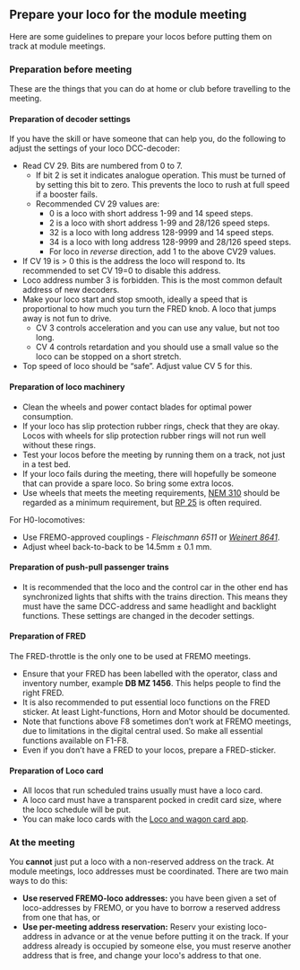 ﻿## Prepare your loco for the module meeting
Here are some guidelines to prepare your locos before putting them on track
at module meetings.

### Preparation before meeting
These are the things that you can do at home or club before travelling to the meeting.
 
#### Preparation of decoder settings
If you have the skill or have someone that can help you, do the following to adjust the settings of your loco DCC-decoder:
- Read CV 29. Bits are numbered from 0 to 7. 
  - If bit 2 is set it indicates analogue operation. This must be turned of by setting this bit to zero. This prevents the loco to rush at full speed if a booster fails.
  - Recommended CV 29 values are:
	- 0 is a loco with short address 1-99 and 14 speed steps.
	- 2 is a loco with short address 1-99 and 28/126 speed steps.
	- 32 is a loco with long address 128-9999 and 14 speed steps.
	- 34 is a loco with long address 128-9999 and 28/126 speed steps.
	- For loco in *reverse* direction, add 1 to the above CV29 values.
- If CV 19 is > 0 this is the address the loco will respond to. Its recommended to set CV 19=0 to disable this address.
- Loco address number 3 is forbidden. This is the most common default address of new decoders.
- Make your loco start and stop smooth, ideally a speed that is proportional to how much you turn the FRED knob. 
A loco that jumps away is not fun to drive.
  - CV 3 controls acceleration and you can use any value, but not too long.
  - CV 4 controls retardation and you should use a small value so the loco can be stopped on a short stretch.
- Top speed of loco should be “safe”. Adjust value CV 5 for this. 

#### Preparation of loco machinery
- Clean the wheels and power contact blades for optimal power consumption. 
- If your loco has slip protection rubber rings, check that they are okay. Locos with wheels for slip protection rubber rings will not run well without these rings.
- Test your locos before the meeting by running them on a track, not just in a test bed.
- If your loco fails during the meeting, there will hopefully be someone that can provide a spare loco. So bring some extra locos.
- Use wheels that meets the meeting requirements, [NEM 310](https://www.morop.eu/images/NEM_register/NEM_E/nem310_en_2009_20111116.pdf) should be regarded as a minimum requirement,
but [RP 25](https://www.nmra.org/sites/default/files/standards/sandrp/pdf/RP-25%202009.07.pdf) is often required.
 
For H0-locomotives:
- Use FREMO-approved couplings - *Fleischmann 6511* or [*Weinert 8641*](https://weinert-modellbau.de/shop/weinert-modellbau-h0/bauteile-h0/grosspackung-kupplungen-zum-einsetzen-in-die-pufferbohle-detail).
- Adjust wheel back-to-back to be 14.5mm ± 0.1 mm. 

#### Preparation of push-pull passenger trains
- It is recommended that the loco and the control car in the other end has synchronized lights that shifts with the trains direction. 
This means they must have the same DCC-address and same headlight and backlight functions. These settings are changed in the decoder settings.

#### Preparation of FRED
The FRED-throttle is the only one to be used at FREMO meetings. 
- Ensure that your FRED has been labelled with the operator, class and inventory number, example **DB MZ 1456**. This helps people to find the right FRED.
- It is also recommended to put essential loco functions on the FRED sticker. At least Light-functions, Horn and Motor should be documented. 
- Note that functions above F8 sometimes don’t work at FREMO meetings, due to limitations in the digital central used. So make all essential functions available on F1-F8.
- Even if you don’t have a FRED to your locos, prepare a FRED-sticker.

#### Preparation of Loco card
- All locos that run scheduled trains usually must have a loco card. 
- A loco card must have a transparent pocked in credit card size, where the loco schedule will be put.
- You can make loco cards with the [Loco and wagon card app](https://wagoncardapp.azurewebsites.net/).

### At the meeting
You **cannot** just put a loco with a non-reserved address on the track.
At module meetings, loco addresses must be coordinated. There are two main ways to do this:
- **Use reserved FREMO-loco addresses:** you have been given a set of loco-addresses by FREMO, or you have to borrow a reserved address from one that has, or
- **Use per-meeting address reservation:** Reserv your existing loco-address in advance or at the venue before putting it on the track. 
If your address already is occupied by someone else, you must reserve another address that is free, and change your loco's address to that one.
